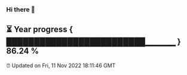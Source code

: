 ### Hi there 👋
⏳ Year progress { █████████████████████████▁▁▁▁▁ } 86.24 %
---
⏰ Updated on Fri, 11 Nov 2022 18:11:46 GMT

